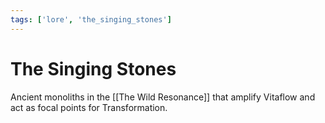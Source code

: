 ```yaml
---
tags: ['lore', 'the_singing_stones']
---
```


# The Singing Stones
Ancient monoliths in the [[The Wild Resonance]] that amplify Vitaflow and act as focal points for Transformation.